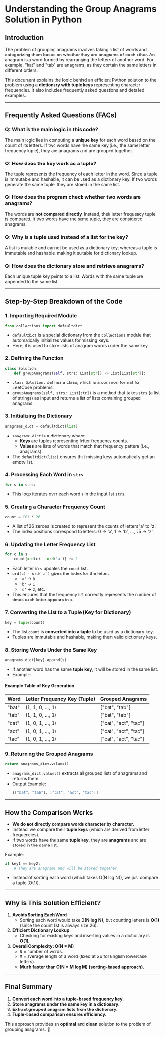 # Understanding the Group Anagrams Solution in Python

## **Introduction**
The problem of grouping anagrams involves taking a list of words and categorizing them based on whether they are anagrams of each other. An anagram is a word formed by rearranging the letters of another word. For example, "bat" and "tab" are anagrams, as they contain the same letters in different orders.

This document explains the logic behind an efficient Python solution to the problem using a **dictionary with tuple keys** representing character frequencies. It also includes frequently asked questions and detailed examples.

---

## **Frequently Asked Questions (FAQs)**

### **Q: What is the main logic in this code?**
The main logic lies in computing a **unique key** for each word based on the count of its letters. If two words have the same key (i.e., the same letter frequency tuple), they are anagrams and are grouped together.

### **Q: How does the key work as a tuple?**
The tuple represents the frequency of each letter in the word. Since a tuple is immutable and hashable, it can be used as a dictionary key. If two words generate the same tuple, they are stored in the same list.

### **Q: How does the program check whether two words are anagrams?**
The words are **not compared directly**. Instead, their letter frequency tuple is compared. If two words have the same tuple, they are considered anagrams.

### **Q: Why is a tuple used instead of a list for the key?**
A list is mutable and cannot be used as a dictionary key, whereas a tuple is immutable and hashable, making it suitable for dictionary lookup.

### **Q: How does the dictionary store and retrieve anagrams?**
Each unique tuple key points to a list. Words with the same tuple are appended to the same list.

---

## **Step-by-Step Breakdown of the Code**

### **1. Importing Required Module**
```python
from collections import defaultdict
```
- `defaultdict` is a special dictionary from the `collections` module that automatically initializes values for missing keys.
- Here, it is used to store lists of anagram words under the same key.

### **2. Defining the Function**
```python
class Solution:
    def groupAnagrams(self, strs: List[str]) -> List[List[str]]:
```
- `class Solution:` defines a class, which is a common format for LeetCode problems.
- `groupAnagrams(self, strs: List[str])` is a method that takes `strs` (a list of strings) as input and returns a list of lists containing grouped anagrams.

### **3. Initializing the Dictionary**
```python
anagrams_dict = defaultdict(list)
```
- `anagrams_dict` is a dictionary where:
  - **Keys** are tuples representing letter frequency counts.
  - **Values** are lists of words that match that frequency pattern (i.e., anagrams).
- The `defaultdict(list)` ensures that missing keys automatically get an empty list.

### **4. Processing Each Word in `strs`**
```python
for s in strs:
```
- This loop iterates over each word `s` in the input list `strs`.

### **5. Creating a Character Frequency Count**
```python
count = [0] * 26
```
- A list of 26 zeroes is created to represent the counts of letters 'a' to 'z'.
- The index positions correspond to letters: 0 → 'a', 1 → 'b', ..., 25 → 'z'.

### **6. Updating the Letter Frequency List**
```python
for c in s:
    count[ord(c) - ord('a')] += 1
```
- Each letter in `s` updates the `count` list.
- `ord(c) - ord('a')` gives the index for the letter:
  - `'a'` → `0`
  - `'b'` → `1`
  - `'c'` → `2`, etc.
- This ensures that the frequency list correctly represents the number of times each letter appears in `s`.

### **7. Converting the List to a Tuple (Key for Dictionary)**
```python
key = tuple(count)
```
- The list `count` is **converted into a tuple** to be used as a dictionary key.
- Tuples are immutable and hashable, making them valid dictionary keys.

### **8. Storing Words Under the Same Key**
```python
anagrams_dict[key].append(s)
```
- If another word has the same **tuple key**, it will be stored in the same list.
- Example:

#### **Example Table of Key Generation**
| Word  | Letter Frequency Key (Tuple) | Grouped Anagrams |
|--------|-------------------------|-----------------|
| "bat"  | (1, 1, 0, ..., 1) | ["bat", "tab"] |
| "tab"  | (1, 1, 0, ..., 1) | ["bat", "tab"] |
| "cat"  | (1, 0, 1, ..., 1) | ["cat", "act", "tac"] |
| "act"  | (1, 0, 1, ..., 1) | ["cat", "act", "tac"] |
| "tac"  | (1, 0, 1, ..., 1) | ["cat", "act", "tac"] |

### **9. Returning the Grouped Anagrams**
```python
return anagrams_dict.values()
```
- `anagrams_dict.values()` extracts all grouped lists of anagrams and returns them.
- Output Example:
  ```python
  [["bat", "tab"], ["cat", "act", "tac"]]
  ```

---

## **How the Comparison Works**
- **We do not directly compare words character by character.**
- Instead, we compare their **tuple keys** (which are derived from letter frequencies).
- If two words have the same **tuple key**, they are **anagrams** and are stored in the same list.

Example:
```python
if key1 == key2:
    # They are anagrams and will be stored together.
```
- Instead of sorting each word (which takes O(N log N)), we just compare a tuple (O(1)).

---

## **Why is This Solution Efficient?**
1. **Avoids Sorting Each Word**
   - Sorting each word would take **O(N log N)**, but counting letters is **O(1)** (since the count list is always size 26).
2. **Efficient Dictionary Lookup**
   - Checking for existing keys and inserting values in a dictionary is **O(1)**.
3. **Overall Complexity:** **O(N * M)**
   - `N` = number of words.
   - `M` = average length of a word (fixed at 26 for English lowercase letters).
   - **Much faster than O(N * M log M) (sorting-based approach).**

---

## **Final Summary**
1. **Convert each word into a tuple-based frequency key.**
2. **Store anagrams under the same key in a dictionary.**
3. **Extract grouped anagram lists from the dictionary.**
4. **Tuple-based comparison ensures efficiency.**

This approach provides an **optimal** and **clean** solution to the problem of grouping anagrams. 🚀

